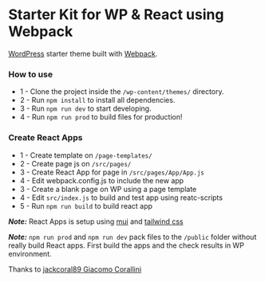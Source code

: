 # Starter Kit for WP & React using Webpack

[WordPress](https://wordpress.org/) starter theme built with [Webpack](https://webpack.js.org/).

### How to use
- 1 - Clone the project inside the `/wp-content/themes/` directory.
- 2 - Run `npm install` to install all dependencies.
- 3 - Run `npm run dev` to start developing.
- 4 - Run `npm run prod` to build files for production!

### Create React Apps
- 1 - Create template on `/page-templates/`
- 2 - Create page js on `/src/pages/`
- 3 - Create React App for page in `/src/pages/App/App.js`
- 4 - Edit webpack.config.js to include the new app 
- 3 - Create a blank page on WP using a page template  
- 4 - Edit `src/index.js` to build and test app using reatc-scripts
- 5 - Run `npm run build` to build react app 

**_Note:_** React Apps is setup using [mui](https://mui.com/material-ui/getting-started/overview/) and [tailwind css](https://tailwindui.com/)



**_Note:_** `npm run prod` and `npm run dev` pack files to the `/public` folder without really build React apps. First build the apps and the check results in WP environment.

Thanks to [jackcoral89 Giacomo Corallini](https://github.com/jackcoral89)
